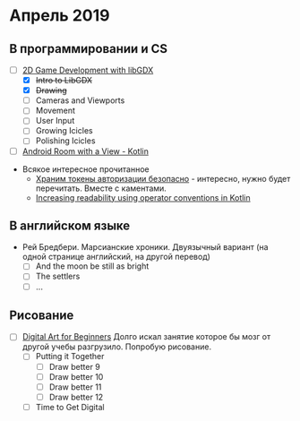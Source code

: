 # Апрель 2019
## В программировании и CS
 - [ ] [2D Game Development with libGDX](https://www.udacity.com/course/2d-game-development-with-libgdx--ud405)
   - [x] ~~Intro to LibGDX~~
   - [x] ~~Drawing~~
   - [ ] Cameras and Viewports
   - [ ] Movement
   - [ ] User Input
   - [ ] Growing Icicles
   - [ ] Polishing Icicles

 - [ ] [Android Room with a View - Kotlin](https://codelabs.developers.google.com/codelabs/android-room-with-a-view-kotlin/index.html?index=..%2F..index#0)

 - Всякое интересное прочитанное
   - [Храним токены авторизации безопасно](https://habr.com/ru/post/423753/) - интересно, нужно будет перечитать. Вместе с каментами.
   - [Increasing readability using operator conventions in Kotlin](https://proandroiddev.com/increasing-readability-using-operator-conventions-in-kotlin-d518541f4c0a)

## В английском языке
- Рей Бредбери. Марсианские хроники. Двуязычный вариант (на одной странице английский, на другой перевод)
  - [ ] And the moon be still as bright
  - [ ] The settlers
  - [ ] ...

## Рисование
- [ ] [Digital Art for Beginners](https://www.udemy.com/digital-art-101-from-beginner-to-pro) Долго искал занятие которое бы мозг от другой учебы разгрузило. Попробую рисование.
  - [ ] Putting it Together
    - [ ] Draw better 9
    - [ ] Draw better 10
    - [ ] Draw better 11
    - [ ] Draw better 12
  - [ ] Time to Get Digital